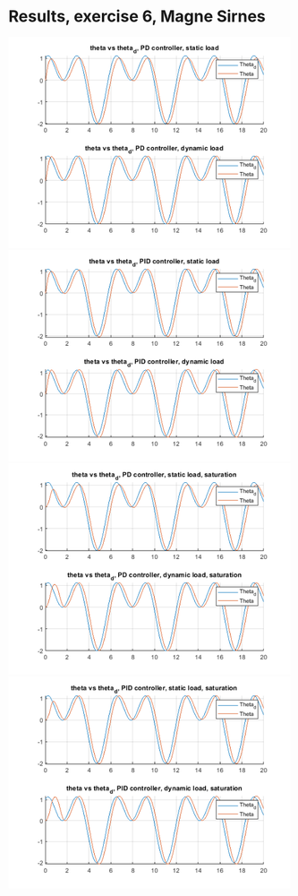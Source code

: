# Results, exercise 6, Magne Sirnes

![PD controller results, no saturation](./PD_no_sat.png)
![PID controller results, no saturation](./PID_no_sat.png)
![PD controller results, with saturation](./PD_sat.png)
![PID controller results, with saturation](./PID_sat.png)